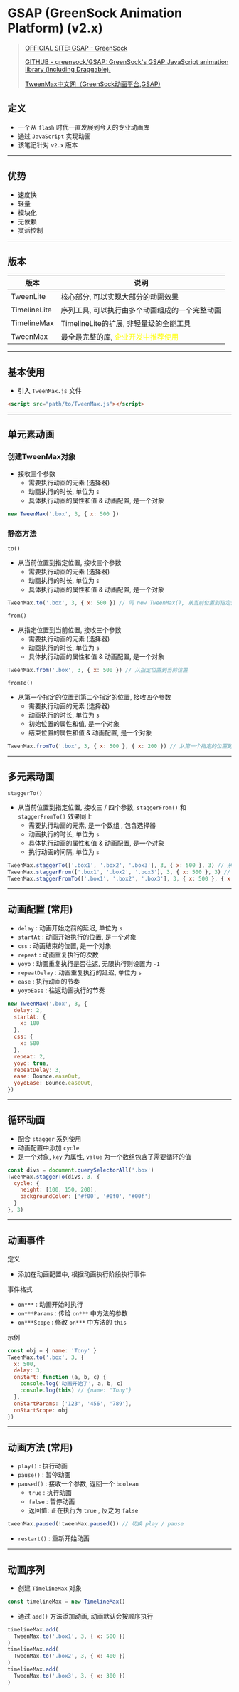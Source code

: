 # GSAP (GreenSock Animation Platform) (v2.x)



> [OFFICIAL SITE: GSAP - GreenSock](https://greensock.com/gsap/)
>
> [GITHUB - greensock/GSAP: GreenSock's GSAP JavaScript animation library (including Draggable).](https://github.com/greensock/GSAP)
>
> [TweenMax中文网（GreenSock动画平台,GSAP)](https://www.tweenmax.com.cn/)



## 定义

- 一个从 `flash` 时代一直发展到今天的专业动画库
- 通过 `JavaScript` 实现动画
- 该笔记针对 `v2.x` 版本

---

## 优势

- 速度快
- 轻量
- 模块化
- 无依赖
- 灵活控制

---

## 版本

| 版本         | 说明                                                         |
| ------------ | ------------------------------------------------------------ |
| TweenLite    | 核心部分, 可以实现大部分的动画效果                           |
| TimelineLite | 序列工具, 可以执行由多个动画组成的一个完整动画               |
| TimelineMax  | TimelineLite的扩展, 非轻量级的全能工具                       |
| TweenMax     | 最全最完整的库, <span style="color: yellow;">企业开发中推荐使用</span> |

---

## 基本使用

- 引入 `TweenMax.js` 文件

```html
<script src="path/to/TweenMax.js"></script>
```

---

## 单元素动画



### 创建TweenMax对象

- 接收三个参数
    - 需要执行动画的元素 (选择器)
    - 动画执行的时长, 单位为 `s`
    - 具体执行动画的属性和值 & 动画配置, 是一个对象

```js
new TweenMax('.box', 3, { x: 500 })
```



### 静态方法

`to()`

- 从当前位置到指定位置, 接收三个参数
    - 需要执行动画的元素 (选择器)
    - 动画执行的时长, 单位为 `s`
    - 具体执行动画的属性和值 & 动画配置, 是一个对象

```js
TweenMax.to('.box', 3, { x: 500 }) // 同 new TweenMax(), 从当前位置到指定位置
```

`from()`

- 从指定位置到当前位置, 接收三个参数
    - 需要执行动画的元素 (选择器)
    - 动画执行的时长, 单位为 `s`
    - 具体执行动画的属性和值 & 动画配置, 是一个对象

```js
TweenMax.from('.box', 3, { x: 500 }) // 从指定位置到当前位置
```

`fromTo()`

- 从第一个指定的位置到第二个指定的位置, 接收四个参数
    - 需要执行动画的元素 (选择器)
    - 动画执行的时长, 单位为 `s`
    - 初始位置的属性和值, 是一个对象
    - 结束位置的属性和值 & 动画配置, 是一个对象

```js
TweenMax.fromTo('.box', 3, { x: 500 }, { x: 200 }) // 从第一个指定的位置到第二个指定的位置
```

---

## 多元素动画



`staggerTo()`

- 从当前位置到指定位置, 接收三 / 四个参数, `staggerFrom()` 和 `staggerFromTo()` 效果同上
    - 需要执行动画的元素, 是一个数组 , 包含选择器
    - 动画执行的时长, 单位为 `s`
    - 具体执行动画的属性和值 & 动画配置, 是一个对象
    - 执行动画的间隔, 单位为 `s`

```js
TweenMax.staggerTo(['.box1', '.box2', '.box3'], 3, { x: 500 }, 3) // 从当前位置到指定位置
TweenMax.staggerFrom(['.box1', '.box2', '.box3'], 3, { x: 500 }, 3) // 从指定位置到当前位置
TweenMax.staggerFromTo(['.box1', '.box2', '.box3'], 3, { x: 500 }, { x: 200 }, 3) // 从第一个指定的位置到第二个指定的位置
```

---

## 动画配置 (常用)

- `delay` : 动画开始之前的延迟, 单位为 `s`
- `startAt` : 动画开始执行的位置, 是一个对象
- `css` : 动画结束的位置, 是一个对象
- `repeat` : 动画重复执行的次数
- `yoyo` : 动画重复执行是否往返, 无限执行则设置为 `-1`
- `repeatDelay` : 动画重复执行的延迟, 单位为 `s`
- `ease` : 执行动画的节奏
- `yoyoEase` : 往返动画执行的节奏

```js
new TweenMax('.box', 3, {
  delay: 2,
  startAt: {
    x: 100
  },
  css: {
    x: 500
  },
  repeat: 2,
  yoyo: true,
  repeatDelay: 3,
  ease: Bounce.easeOut,
  yoyoEase: Bounce.easeOut,
})
```

---

## 循环动画

- 配合 `stagger` 系列使用
- 动画配置中添加 `cycle`
- 是一个对象, `key` 为属性, `value` 为一个数组包含了需要循环的值

```js
const divs = document.querySelectorAll('.box')
TweenMax.staggerTo(divs, 3, {
  cycle: {
    height: [100, 150, 200],
    backgroundColor: ['#f00', '#0f0', '#00f']
  }
}, 3)
```

---

## 动画事件

定义

- 添加在动画配置中, 根据动画执行阶段执行事件

事件格式

- `on***` : 动画开始时执行
- `on***Params` : 传给 `on***` 中方法的参数
- `on***Scope` : 修改 `on***` 中方法的 `this`

示例

```js
const obj = { name: 'Tony' }
TweenMax.to('.box', 3, {
  x: 500,
  delay: 3,
  onStart: function (a, b, c) {
    console.log('动画开始了', a, b, c)
    console.log(this) // {name: "Tony"}
  },
  onStartParams: ['123', '456', '789'],
  onStartScope: obj
})
```

---

## 动画方法 (常用)

- `play()` : 执行动画
- `pause()` : 暂停动画
- `paused()` : 接收一个参数, 返回一个 `boolean` 
    - `true` : 执行动画
    - `false` : 暂停动画
    - 返回值: 正在执行为 `true` , 反之为 `false`

```js
tweenMax.paused(!tweenMax.paused()) // 切换 play / pause
```

- `restart()` : 重新开始动画

---

## 动画序列

- 创建 `TimelineMax` 对象

```js
const timelineMax = new TimelineMax()
```

- 通过 `add()` 方法添加动画, 动画默认会按顺序执行

```js
timelineMax.add(
  TweenMax.to('.box1', 3, { x: 500 })
)
timelineMax.add(
  TweenMax.to('.box2', 3, { x: 400 })
)
timelineMax.add(
  TweenMax.to('.box3', 3, { x: 300 })
)
```





